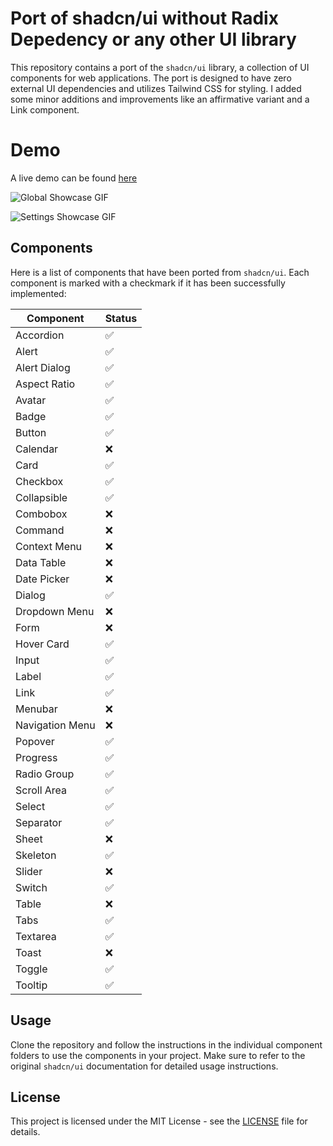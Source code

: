 # Port of shadcn/ui without Radix Depedency or any other UI library

This repository contains a port of the `shadcn/ui` library, a collection of UI components for web applications. The port is designed to have zero external UI dependencies and utilizes Tailwind CSS for styling. I added some minor additions and improvements like an affirmative variant and a Link component.

# Demo

A live demo can be found [here](https://polite-tree-0b771a303.3.azurestaticapps.net)

![Global Showcase GIF](https://github.com/WailAbou/shadcn-svelte-nodep/raw/main/assets/gifs/showcase.gif)

![Settings Showcase GIF](https://github.com/WailAbou/shadcn-svelte-nodep/raw/main/assets/gifs/settings.gif)

## Components

Here is a list of components that have been ported from `shadcn/ui`. Each component is marked with a checkmark if it has been successfully implemented:

| Component       | Status |
| --------------- | ------ |
| Accordion       | ✅     |
| Alert           | ✅     |
| Alert Dialog    | ✅     |
| Aspect Ratio    | ✅     |
| Avatar          | ✅     |
| Badge           | ✅     |
| Button          | ✅     |
| Calendar        | ❌     |
| Card            | ✅     |
| Checkbox        | ✅     |
| Collapsible     | ✅     |
| Combobox        | ❌     |
| Command         | ❌     |
| Context Menu    | ❌     |
| Data Table      | ❌     |
| Date Picker     | ❌     |
| Dialog          | ✅     |
| Dropdown Menu   | ❌     |
| Form            | ❌     |
| Hover Card      | ✅     |
| Input           | ✅     |
| Label           | ✅     |
| Link            | ✅     |
| Menubar         | ❌     |
| Navigation Menu | ❌     |
| Popover         | ✅     |
| Progress        | ✅     |
| Radio Group     | ✅     |
| Scroll Area     | ✅     |
| Select          | ✅     |
| Separator       | ✅     |
| Sheet           | ❌     |
| Skeleton        | ✅     |
| Slider          | ❌     |
| Switch          | ✅     |
| Table           | ❌     |
| Tabs            | ✅     |
| Textarea        | ✅     |
| Toast           | ❌     |
| Toggle          | ✅     |
| Tooltip         | ✅     |

## Usage

Clone the repository and follow the instructions in the individual component folders to use the components in your project. Make sure to refer to the original `shadcn/ui` documentation for detailed usage instructions.

## License

This project is licensed under the MIT License - see the [LICENSE](LICENSE) file for details.
